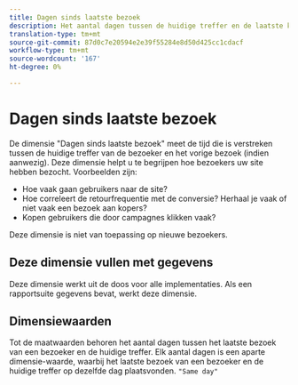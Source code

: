 ```yaml
---
title: Dagen sinds laatste bezoek
description: Het aantal dagen tussen de huidige treffer en de laatste keer dat ze zijn bezocht.
translation-type: tm+mt
source-git-commit: 87d0c7e20594e2e39f55284e8d50d425cc1cdacf
workflow-type: tm+mt
source-wordcount: '167'
ht-degree: 0%

---
```



# Dagen sinds laatste bezoek

De dimensie &quot;Dagen sinds laatste bezoek&quot; meet de tijd die is verstreken tussen de huidige treffer van de bezoeker en het vorige bezoek (indien aanwezig). Deze dimensie helpt u te begrijpen hoe bezoekers uw site hebben bezocht. Voorbeelden zijn:

* Hoe vaak gaan gebruikers naar de site?
* Hoe correleert de retourfrequentie met de conversie? Herhaal je vaak of niet vaak een bezoek aan kopers?
* Kopen gebruikers die door campagnes klikken vaak?

Deze dimensie is niet van toepassing op nieuwe bezoekers.

## Deze dimensie vullen met gegevens

Deze dimensie werkt uit de doos voor alle implementaties. Als een rapportsuite gegevens bevat, werkt deze dimensie.

## Dimensiewaarden

Tot de maatwaarden behoren het aantal dagen tussen het laatste bezoek van een bezoeker en de huidige treffer. Elk aantal dagen is een aparte dimensie-waarde, waarbij het laatste bezoek van een bezoeker en de huidige treffer op dezelfde dag plaatsvonden. `"Same day"`
